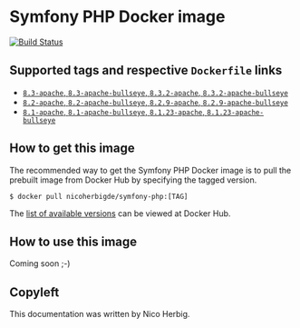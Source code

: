 # Symfony PHP Docker image

[![Build Status](https://github.com/nicoherbigio/docker-symfony-php/actions/workflows/build-docker-images.yml/badge.svg)](https://github.com/nicoherbigio/docker-symfony-php/actions/workflows/build-docker-images.yml)

## Supported tags and respective `Dockerfile` links

 * [`8.3-apache`, `8.3-apache-bullseye`, `8.3.2-apache`, `8.3.2-apache-bullseye`](https://github.com/nicoherbigio/docker-symfony-php/blob/main/8.3/debian/apache/default/Dockerfile)
 * [`8.2-apache`, `8.2-apache-bullseye`, `8.2.9-apache`, `8.2.9-apache-bullseye`](https://github.com/nicoherbigio/docker-symfony-php/blob/main/8.2/debian/apache/default/Dockerfile)
 * [`8.1-apache`, `8.1-apache-bullseye`, `8.1.23-apache`, `8.1.23-apache-bullseye`](https://github.com/nicoherbigio/docker-symfony-php/blob/main/8.1/debian/apache/default/Dockerfile)

## How to get this image

The recommended way to get the Symfony PHP Docker image is to pull the prebuilt image from Docker Hub by specifying the tagged version.

```console
$ docker pull nicoherbigde/symfony-php:[TAG]
```

The [list of available versions](https://hub.docker.com/r/nicoherbigde/symfony-php/tags) can be viewed at Docker Hub.

## How to use this image

Coming soon ;-)

## Copyleft

This documentation was written by Nico Herbig.
